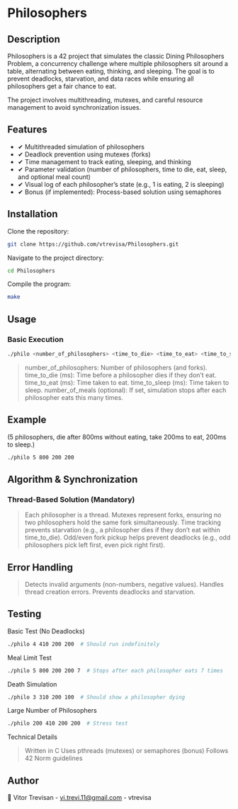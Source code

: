 # Philosophers

## Description
Philosophers is a 42 project that simulates the classic Dining Philosophers Problem, a concurrency challenge where multiple philosophers sit around a table, alternating between eating, thinking, and sleeping. The goal is to prevent deadlocks, starvation, and data races while ensuring all philosophers get a fair chance to eat.

The project involves multithreading, mutexes, and careful resource management to avoid synchronization issues.

## Features
- ✔ Multithreaded simulation of philosophers
- ✔ Deadlock prevention using mutexes (forks)
- ✔ Time management to track eating, sleeping, and thinking
- ✔ Parameter validation (number of philosophers, time to die, eat, sleep, and optional meal count)
- ✔ Visual log of each philosopher’s state (e.g., 1 is eating, 2 is sleeping)
- ✔ Bonus (if implemented): Process-based solution using semaphores

## Installation
Clone the repository:
```bash
git clone https://github.com/vtrevisa/Philosophers.git
```
Navigate to the project directory:
```bash
cd Philosophers
```
Compile the program:
```bash
make
```

## Usage
### Basic Execution
```bash
./philo <number_of_philosophers> <time_to_die> <time_to_eat> <time_to_sleep> [number_of_meals]
```
> number_of_philosophers: Number of philosophers (and forks).
> time_to_die (ms): Time before a philosopher dies if they don’t eat.
> time_to_eat (ms): Time taken to eat.
> time_to_sleep (ms): Time taken to sleep.
> number_of_meals (optional): If set, simulation stops after each philosopher eats this many times.

## Example
(5 philosophers, die after 800ms without eating, take 200ms to eat, 200ms to sleep.)
```bash
./philo 5 800 200 200
```
## Algorithm & Synchronization
### Thread-Based Solution (Mandatory)
> Each philosopher is a thread.
> Mutexes represent forks, ensuring no two philosophers hold the same fork simultaneously.
> Time tracking prevents starvation (e.g., a philosopher dies if they don’t eat within time_to_die).
> Odd/even fork pickup helps prevent deadlocks (e.g., odd philosophers pick left first, even pick right first).

## Error Handling
> Detects invalid arguments (non-numbers, negative values).
> Handles thread creation errors.
> Prevents deadlocks and starvation.

## Testing
Basic Test (No Deadlocks)
```bash
./philo 4 410 200 200  # Should run indefinitely
```
Meal Limit Test
```bash
./philo 5 800 200 200 7  # Stops after each philosopher eats 7 times
```
Death Simulation
```bash
./philo 3 310 200 100  # Should show a philosopher dying
```
Large Number of Philosophers
```bash
./philo 200 410 200 200  # Stress test
```

Technical Details
> Written in C
> Uses pthreads (mutexes) or semaphores (bonus)
> Follows 42 Norm guidelines

## Author
👤 Vitor Trevisan - vi.trevi.11@gmail.com - vtrevisa

